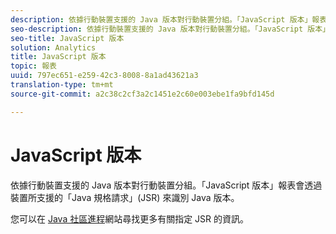 ```yaml
---
description: 依據行動裝置支援的 Java 版本對行動裝置分組。「JavaScript 版本」報表會透過裝置所支援的「Java 規格請求」(JSR) 來識別 Java 版本。
seo-description: 依據行動裝置支援的 Java 版本對行動裝置分組。「JavaScript 版本」報表會透過裝置所支援的「Java 規格請求」(JSR) 來識別 Java 版本。
seo-title: JavaScript 版本
solution: Analytics
title: JavaScript 版本
topic: 報表
uuid: 797ec651-e259-42c3-8008-8a1ad43621a3
translation-type: tm+mt
source-git-commit: a2c38c2cf3a2c1451e2c60e003ebe1fa9bfd145d

---
```



# JavaScript 版本

依據行動裝置支援的 Java 版本對行動裝置分組。「JavaScript 版本」報表會透過裝置所支援的「Java 規格請求」(JSR) 來識別 Java 版本。

您可以在 [Java 社區進程](https://jcp.org/en/jsr/overview)網站尋找更多有關指定 JSR 的資訊。

